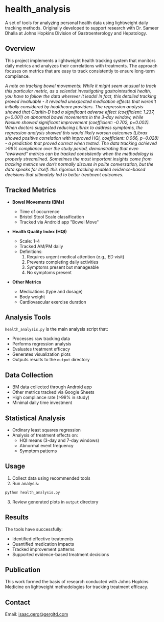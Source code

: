 # health_analysis

A set of tools for analyzing personal health data using lightweight daily tracking methods. Originally developed to support research with Dr. Sameer Dhalla at Johns Hopkins Division of Gastroenterology and Hepatology.

## Overview

This project implements a lightweight health tracking system that monitors daily metrics and analyzes their correlations with treatments. The approach focuses on metrics that are easy to track consistently to ensure long-term compliance.

*A note on tracking bowel movements: While it might seem unusual to track this particular metric, as a scientist investigating gastrointestinal health, you have to follow the data wherever it leads! In fact, this detailed tracking proved invaluable - it revealed unexpected medication effects that weren't initially considered by healthcare providers. The regression analysis showed that Claritin-D had a significant adverse effect (coefficient: 1.237, p=0.001) on abnormal bowel movements in the 3-day window, while Nexium showed significant improvement (coefficient: -0.702, p=0.002). When doctors suggested reducing Librax to address symptoms, the regression analysis showed this would likely worsen outcomes (Librax showed positive correlation with improved HQI, coefficient: 0.066, p=0.028) - a prediction that proved correct when tested. The data tracking achieved >99% compliance over the study period, demonstrating that even "awkward" metrics can be tracked consistently when the methodology is properly streamlined. Sometimes the most important insights come from tracking metrics we don't normally discuss in polite conversation, but the data speaks for itself: this rigorous tracking enabled evidence-based decisions that ultimately led to better treatment outcomes.*

## Tracked Metrics

- **Bowel Movements (BMs)**
  - Time of occurrence
  - Bristol Stool Scale classification
  - Tracked via Android app "Bowel Move"

- **Health Quality Index (HQI)**
  - Scale: 1-4
  - Tracked AM/PM daily
  - Definitions:
    1. Requires urgent medical attention (e.g., ED visit)
    2. Prevents completing daily activities
    3. Symptoms present but manageable
    4. No symptoms present

- **Other Metrics**
  - Medications (type and dosage)
  - Body weight
  - Cardiovascular exercise duration

## Analysis Tools

`health_analysis.py` is the main analysis script that:
- Processes raw tracking data
- Performs regression analysis
- Evaluates treatment efficacy
- Generates visualization plots
- Outputs results to the `output` directory

## Data Collection

- BM data collected through Android app
- Other metrics tracked via Google Sheets
- High compliance rate (>99% in study)
- Minimal daily time investment

## Statistical Analysis

- Ordinary least squares regression
- Analysis of treatment effects on:
  - HQI means (3-day and 7-day windows)
  - Abnormal event frequency
  - Symptom patterns

## Usage

1. Collect data using recommended tools
2. Run analysis:
```bash
python health_analysis.py
```
3. Review generated plots in `output` directory

## Results

The tools have successfully:
- Identified effective treatments
- Quantified medication impacts
- Tracked improvement patterns
- Supported evidence-based treatment decisions

## Publication

This work formed the basis of research conducted with Johns Hopkins Medicine on lightweight methodologies for tracking treatment efficacy.

## Contact

Email: isaac.gerg@gergltd.com
